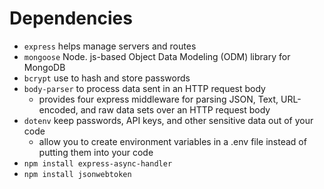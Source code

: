 # Dependencies
- `express` helps manage servers and routes
- `mongoose` Node. js-based Object Data Modeling (ODM) library for MongoDB
- `bcrypt` use to hash and store passwords
- `body-parser` to process data sent in an HTTP request body
    - provides four express middleware for parsing JSON, Text, URL-encoded, and raw data sets over an HTTP request body
- `dotenv` keep passwords, API keys, and other sensitive data out of your code
    - allow you to create environment variables in a .env file instead of putting them into your code
- `npm install express-async-handler`
- `npm install jsonwebtoken`